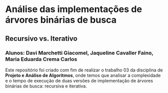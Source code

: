 # Análise das implementações de árvores binárias de busca
## Recursivo vs. Iterativo

### Alunos: Davi Marchetti Giacomel, Jaqueline Cavaller Faino, Maria Eduarda Crema Carlos

Este repositório foi criado com fim de realizar o trabalho 03  da disciplina de **Projeto e Análise de Algoritmos**,
onde temos que analisar a complexidade e o tempo de execução de duas versões de implementação de árvores binárias de
busca: recursiva e iterativa.